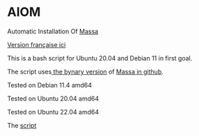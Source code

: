 # AIOM

Automatic Installation Of [Massa](https://massa.net/)

[Version française ici](./README-fr.md)

This is a bash script for Ubuntu 20.04 and Debian 11 in first goal.

The script uses[ the bynary version](https://docs.massa.net/en/latest/testnet/install.html) of [Massa in github](https://github.com/massalabs/massa).

Tested on Debian 11.4 amd64

Tested on Ubuntu 20.04 amd64

Tested on Ubuntu 22.04 amd64

The [script](https://github.com/JeromeSi/AIOM/blob/main/scripts-Linux/installation/script-automatic_installation.sh)
